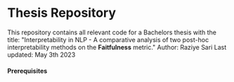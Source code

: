 # Thesis Repository

This repository contains all relevant code for a Bachelors thesis with the title: "Interpretability in NLP - A comparative analysis of two post-hoc interpretability methods on the **Faitfulness** metric."
Author: Raziye Sari
Last updated: May 3th 2023

#### Prerequisites

